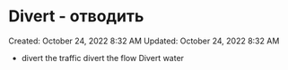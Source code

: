 # Divert - отводить

Created: October 24, 2022 8:32 AM
Updated: October 24, 2022 8:32 AM

- divert the traffic divert the flow Divert water